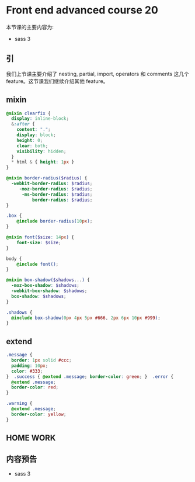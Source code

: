 # Front end advanced course 20

本节课的主要内容为:

- sass 3

## 引

我们上节课主要介绍了 nesting, partial, import, operators 和 comments 这几个 feature。这节课我们继续介绍其他 feature。

## mixin

```scss
@mixin clearfix {
  display: inline-block;
  &:after {
    content: ".";
    display: block;
    height: 0;
    clear: both;
    visibility: hidden;
  }
  * html & { height: 1px }
}
```

```scss
@mixin border-radius($radius) {
  -webkit-border-radius: $radius;
     -moz-border-radius: $radius;
      -ms-border-radius: $radius;
          border-radius: $radius;
}

.box {
	@include border-radius(10px);
}
```

```scss
@mixin font($size: 14px) {
    font-size: $size;
}

body {
    @include font();
}
```

```scss
@mixin box-shadow($shadows...) {
  -moz-box-shadow: $shadows;
  -webkit-box-shadow: $shadows;
  box-shadow: $shadows;
}

.shadows {
  @include box-shadow(0px 4px 5px #666, 2px 6px 10px #999);
}
```

## extend

```scss
.message {
  border: 1px solid #ccc;
  padding: 10px;
  color: #333;
}  .success { @extend .message; border-color: green; }  .error {
  @extend .message;
  border-color: red;
}

.warning {
  @extend .message;
  border-color: yellow;
}
```

## HOME WORK

## 内容预告

- sass 3
